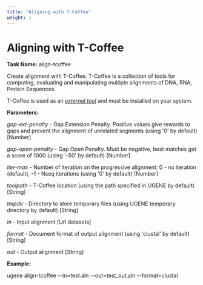 ```yaml
---
title: "Aligning with T-Coffee"
weight: 1
---
```



# Aligning with T-Coffee

**Task Name:** align-tcoffee

Create alignment with T-Coffee. T-Coffee is a collection of tools for computing, evaluating and manipulating multiple alignments of DNA, RNA, Protein Sequences.

T-Coffee is used as an [_external tool_](http://ugene.unipro.ru/documentation/manual/plugins/external_tool_support.html#external-tool-support) and must be installed on your system.

**Parameters:**

_gap-ext-penalty_ - Gap Extension Penalty. Positive values give rewards to gaps and prevent the alignment of unrelated segments (using '0' by default) \[Number\]

_gap-open-penalty_ - Gap Open Penalty. Must be negative, best matches get a score of 1000 (using '-50' by default) \[Number\]

_iter-max_ - Number of iteration on the progressive alignment: 0 - no iteration (default), -1 - Nseq iterations (using '0' by default) \[Number\]

_toolpath_ - T-Coffee location (using the path specified in UGENE by default) \[String\]

_tmpdir_ - Directory to store temporary files (using UGENE temporary directory by default) \[String\]

_in_ - Input alignment \[Url datasets\]

_format_ - Document format of output alignment (using 'clustal' by default) \[String\]

_out_ - Output alignment \[String\]

**Example:**

ugene align-tcoffee  --in=test.aln --out=test\_out.aln --format=clustal
